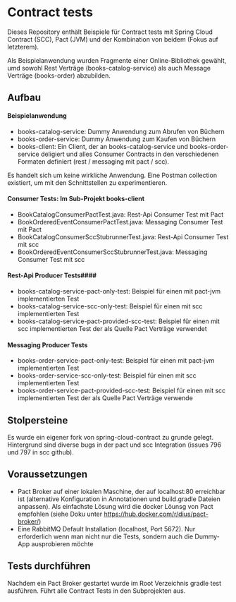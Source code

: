 # Contract tests #

Dieses Repository enthält Beispiele für Contract tests mit Spring Cloud Contract (SCC), Pact (JVM) und der Kombination von
beidem (Fokus auf letzterem).

Als Beispielanwendung wurden Fragmente einer Online-Bibliothek gewählt, umd sowohl Rest Verträge (books-catalog-service)
als auch Message Verträge (books-order) abzubilden.

## Aufbau ##

#### Beispielanwendung ####
- books-catalog-service: Dummy Anwendung zum Abrufen von Büchern
- books-order-service: Dummy Anwendung zum Kaufen von Büchern
- books-client: Ein Client, der an books-catalog-service und books-order-service deligiert und alles Consumer Contracts
in den verschiedenen Formaten definiert (rest / messaging mit pact / scc).

Es handelt sich um keine wirkliche Anwendung. Eine Postman collection existiert, um mit den Schnittstellen zu experimentieren.

#### Consumer Tests: Im Sub-Projekt books-client ####
- BookCatalogConsumerPactTest.java: Rest-Api Consumer Test mit Pact
- BookOrderedEventConsumerPactTest.java: Messaging Consumer Test mit Pact
- BookCatalogConsumerSccStubrunnerTest.java: Rest-Api Consumer Test mit scc
- BookOrderedEventConsumerSccStubrunnerTest.java: Messaging Consumer Test mit scc

#### Rest-Api Producer Tests####
- books-catalog-service-pact-only-test: Beispiel für einen mit pact-jvm implementierten Test
- books-catalog-service-scc-only-test: Beispiel für einen mit scc implementierten Test
- books-catalog-service-pact-provided-scc-test: Beispiel für einen mit scc implementierten Test der als Quelle Pact Verträge verwendet

#### Messaging Producer Tests ####
- books-order-service-pact-only-test: Beispiel für einen mit pact-jvm implementierten Test
- books-order-service-scc-only-test: Beispiel für einen mit scc implementierten Test
- books-order-service-pact-provided-scc-test: Beispiel für einen mit scc implementierten Test der als Quelle Pact Verträge verwende

## Stolpersteine ##
Es wurde ein eigener fork von spring-cloud-contract zu grunde gelegt. Hintergrund sind diverse bugs in der pact und
scc Integration (issues 796 und 797 in scc github).

## Voraussetzungen ##
- Pact Broker auf einer lokalen Maschine, der auf localhost:80 erreichbar ist (alternative Konfiguration in Annotationen und build.gradle Dateien anpassen). Als einfachste Lösung wird die docker Löunsg von Pact empfohlen (siehe Doku unter
https://hub.docker.com/r/dius/pact-broker/)
- Eine RabbitMQ Default Installation (localhost, Port 5672). Nur erforderlich wenn man nicht nur die Tests, sondern auch die Dummy-App ausprobieren möchte

## Tests durchführen ##
Nachdem ein Pact Broker gestartet wurde im Root Verzeichnis gradle test ausführen. Führt alle Contract Tests in den Subprojekten aus.
